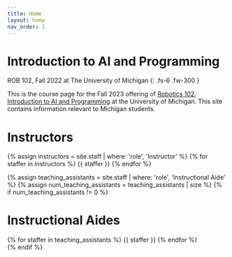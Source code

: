 ```yaml
---
title: Home
layout: home
nav_order: 1
---
```

# Introduction to AI and Programming
ROB 102, Fall 2022 at The University of Michigan
{: .fs-6 .fw-300 }

This is the course page for the Fall 2023 offering of [Robotics 102: Introduction to AI and Programming](https://robotics102.org) at the University of Michigan. This site contains information relevant to Michigan students.

# Instructors

<div class="staff-row">
{% assign instructors = site.staff | where: 'role', 'Instructor' %}
{% for staffer in instructors %}
{{ staffer }}
{% endfor %}
</div>

{% assign teaching_assistants = site.staff | where: 'role', 'Instructional Aide' %}
{% assign num_teaching_assistants = teaching_assistants | size %}
{% if num_teaching_assistants != 0 %}

# Instructional Aides

<div class="staff-row">
{% for staffer in teaching_assistants %}
{{ staffer }}
{% endfor %}
</div>
{% endif %}
